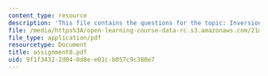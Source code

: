 ```yaml
---
content_type: resource
description: 'This file contains the questions for the topic: Inversions of V7.'
file: /media/https%3A/open-learning-course-data-rc.s3.amazonaws.com/21m-301-harmony-and-counterpoint-i-spring-2005/9f1f34322d040d8ee01cb057c9c380e7_assignment8.pdf
file_type: application/pdf
resourcetype: Document
title: assignment8.pdf
uid: 9f1f3432-2d04-0d8e-e01c-b057c9c380e7
---
```

